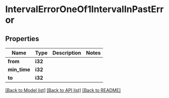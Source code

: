 # IntervalErrorOneOf1IntervalInPastError

## Properties

Name | Type | Description | Notes
------------ | ------------- | ------------- | -------------
**from** | **i32** |  | 
**min_time** | **i32** |  | 
**to** | **i32** |  | 

[[Back to Model list]](../README.md#documentation-for-models) [[Back to API list]](../README.md#documentation-for-api-endpoints) [[Back to README]](../README.md)


